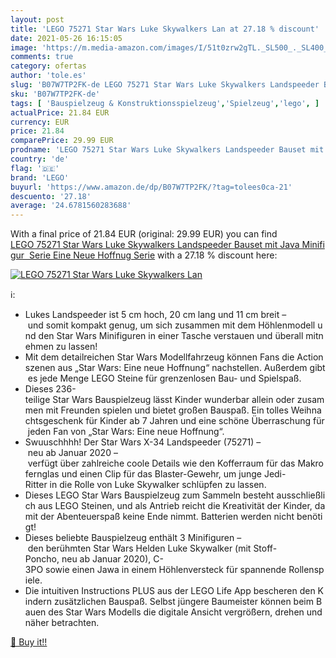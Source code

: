 ```yaml
---
layout: post
title: 'LEGO 75271 Star Wars Luke Skywalkers Lan at 27.18 % discount'
date: 2021-05-26 16:15:05
image: 'https://m.media-amazon.com/images/I/51t0zrw2gTL._SL500_._SL400_.jpg'
comments: true
category: ofertas
author: 'tole.es'
slug: 'B07W7TP2FK-de LEGO 75271 Star Wars Luke Skywalkers Landspeeder Bauset...'
sku: 'B07W7TP2FK-de'
tags: [ 'Bauspielzeug & Konstruktionsspielzeug','Spielzeug','lego', ]
actualPrice: 21.84 EUR
currency: EUR
price: 21.84
comparePrice: 29.99 EUR
prodname: 'LEGO 75271 Star Wars Luke Skywalkers Landspeeder Bauset mit Java Minifigur  Serie Eine Neue Hoffnug Serie'
country: 'de'
flag: '🇩🇪'
brand: 'LEGO'
buyurl: 'https://www.amazon.de/dp/B07W7TP2FK/?tag=tolees0ca-21'
descuento: '27.18'
average: '24.6781560283688'
---
```


With a final price of 21.84 EUR (original: 29.99 EUR) you can find [LEGO 75271 Star Wars Luke Skywalkers Landspeeder Bauset mit Java Minifigur  Serie Eine Neue Hoffnug Serie](https://www.amazon.de/dp/B07W7TP2FK/?tag=tolees0ca-21) with a  27.18 % discount here:

[![LEGO 75271 Star Wars Luke Skywalkers Lan](https://m.media-amazon.com/images/I/51t0zrw2gTL._SL500_._SL400_.jpg)](https://www.amazon.de/dp/B07W7TP2FK/?tag=tolees0ca-21)

ℹ️:

- Lukes Landspeeder ist 5 cm hoch, 20 cm lang und 11 cm breit – und somit kompakt genug, um sich zusammen mit dem Höhlenmodell und den Star Wars Minifiguren in einer Tasche verstauen und überall mitnehmen zu lassen!
- Mit dem detailreichen Star Wars Modellfahrzeug können Fans die Actionszenen aus „Star Wars: Eine neue Hoffnung“ nachstellen. Außerdem gibt es jede Menge LEGO Steine für grenzenlosen Bau- und Spielspaß.
- Dieses 236-teilige Star Wars Bauspielzeug lässt Kinder wunderbar allein oder zusammen mit Freunden spielen und bietet großen Bauspaß. Ein tolles Weihnachtsgeschenk für Kinder ab 7 Jahren und eine schöne Überraschung für jeden Fan von „Star Wars: Eine neue Hoffnung“.
- Swuuschhhh! Der Star Wars X-34 Landspeeder (75271) – neu ab Januar 2020 – verfügt über zahlreiche coole Details wie den Kofferraum für das Makrofernglas und einen Clip für das Blaster-Gewehr, um junge Jedi-Ritter in die Rolle von Luke Skywalker schlüpfen zu lassen.
- Dieses LEGO Star Wars Bauspielzeug zum Sammeln besteht ausschließlich aus LEGO Steinen, und als Antrieb reicht die Kreativität der Kinder, damit der Abenteuerspaß keine Ende nimmt. Batterien werden nicht benötigt!
- Dieses beliebte Bauspielzeug enthält 3 Minifiguren – den berühmten Star Wars Helden Luke Skywalker (mit Stoff-Poncho, neu ab Januar 2020), C-3PO sowie einen Jawa in einem Höhlenversteck für spannende Rollenspiele.
- Die intuitiven Instructions PLUS aus der LEGO Life App bescheren den Kindern zusätzlichen Bauspaß. Selbst jüngere Baumeister können beim Bauen des Star Wars Modells die digitale Ansicht vergrößern, drehen und näher betrachten.

[🛒 Buy it!!](https://www.amazon.de/dp/B07W7TP2FK/?tag=tolees0ca-21)
